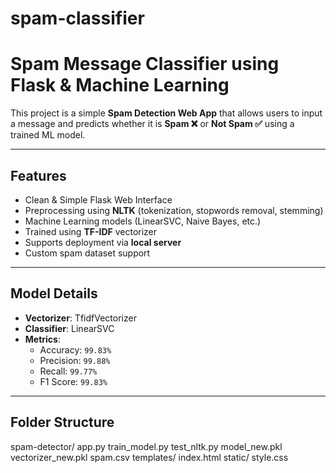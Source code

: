 # spam-classifier
#  Spam Message Classifier using Flask & Machine Learning

This project is a simple **Spam Detection Web App** that allows users to input a message and predicts whether it is **Spam ❌** or **Not Spam ✅** using a trained ML model.

---

##  Features

- Clean & Simple Flask Web Interface
- Preprocessing using **NLTK** (tokenization, stopwords removal, stemming)
- Machine Learning models (LinearSVC, Naive Bayes, etc.)
- Trained using **TF-IDF** vectorizer
- Supports deployment via **local server**
- Custom spam dataset support

---

##  Model Details

- **Vectorizer**: TfidfVectorizer
- **Classifier**: LinearSVC
- **Metrics**:
  - Accuracy: `99.83%`
  - Precision: `99.88%`
  - Recall: `99.77%`
  - F1 Score: `99.83%`

---

## Folder Structure
spam-detector/ 
  app.py 
  train_model.py 
  test_nltk.py 
  model_new.pkl 
  vectorizer_new.pkl 
  spam.csv 
  templates/ 
    index.html 
  static/ 
    style.css 


